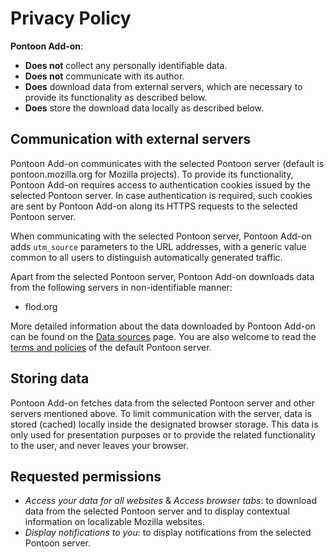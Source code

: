 # Privacy Policy

**Pontoon Add-on**:

- **Does not** collect any personally identifiable data.
- **Does not** communicate with its author.
- **Does** download data from external servers, which are necessary to provide its functionality as described below.
- **Does** store the download data locally as described below.

## Communication with external servers

Pontoon Add-on communicates with the selected Pontoon server (default is pontoon.mozilla.org for Mozilla projects). To provide its functionality, Pontoon Add-on requires access to authentication cookies issued by the selected Pontoon server. In case authentication is required, such cookies are sent by Pontoon Add-on along its HTTPS requests to the selected Pontoon server.

When communicating with the selected Pontoon server, Pontoon Add-on adds `utm_source` parameters to the URL addresses, with a generic value common to all users to distinguish automatically generated traffic.

Apart from the selected Pontoon server, Pontoon Add-on downloads data from the following servers in non-identifiable manner:

- flod.org

More detailed information about the data downloaded by Pontoon Add-on can be found on the [Data sources](https://github.com/MikkCZ/pontoon-addon/wiki/Data) page. You are also welcome to read the [terms and policies](https://pontoon.mozilla.org/terms/) of the default Pontoon server.

## Storing data

Pontoon Add-on fetches data from the selected Pontoon server and other servers mentioned above. To limit communication with the server, data is stored (cached) locally inside the designated browser storage. This data is only used for presentation purposes or to provide the related functionality to the user, and never leaves your browser.

## Requested permissions

- *Access your data for all websites* & *Access browser tabs*: to download data from the selected Pontoon server and to display contextual information on localizable Mozilla websites.
- *Display notifications to you*: to display notifications from the selected Pontoon server.
